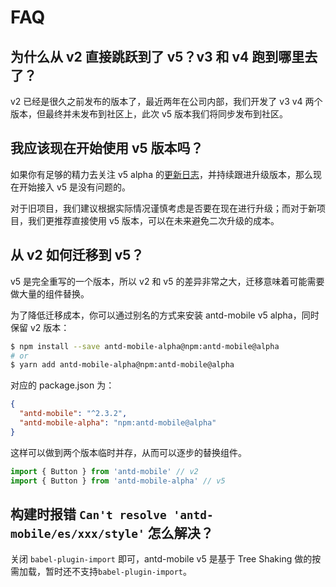 # FAQ

## 为什么从 v2 直接跳跃到了 v5？v3 和 v4 跑到哪里去了？

v2 已经是很久之前发布的版本了，最近两年在公司内部，我们开发了 v3 v4 两个版本，但最终并未发布到社区上，此次 v5 版本我们将同步发布到社区。

## 我应该现在开始使用 v5 版本吗？

如果你有足够的精力去关注 v5 alpha 的[更新日志](https://github.com/ant-design/ant-design-mobile/releases)，并持续跟进升级版本，那么现在开始接入 v5 是没有问题的。

对于旧项目，我们建议根据实际情况谨慎考虑是否要在现在进行升级；而对于新项目，我们更推荐直接使用 v5 版本，可以在未来避免二次升级的成本。

## 从 v2 如何迁移到 v5？

v5 是完全重写的一个版本，所以 v2 和 v5 的差异非常之大，迁移意味着可能需要做大量的组件替换。

为了降低迁移成本，你可以通过别名的方式来安装 antd-mobile v5 alpha，同时保留 v2 版本：

```bash
$ npm install --save antd-mobile-alpha@npm:antd-mobile@alpha
# or
$ yarn add antd-mobile-alpha@npm:antd-mobile@alpha
```

对应的 package.json 为：

```json
{
  "antd-mobile": "^2.3.2",
  "antd-mobile-alpha": "npm:antd-mobile@alpha"
}
```

这样可以做到两个版本临时并存，从而可以逐步的替换组件。

```js
import { Button } from 'antd-mobile' // v2
import { Button } from 'antd-mobile-alpha' // v5
```

## 构建时报错 `Can't resolve 'antd-mobile/es/xxx/style'` 怎么解决？

关闭 `babel-plugin-import` 即可，antd-mobile v5 是基于 Tree Shaking 做的按需加载，暂时还不支持`babel-plugin-import`。
